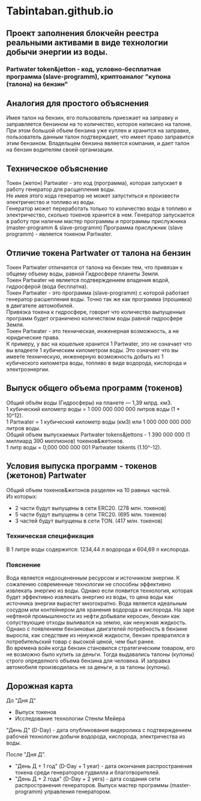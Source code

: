 # Tabintaban.github.io
## Проект заполнения блокчейн реестра реальными активами в виде технологии добычи энергии из воды.

### Partwater token&jetton - код, условно-бесплатная программа (slave-programm), криптоаналог "купона (талона) на бензин"

## Аналогия для простого объяснения 
Имея талон на бензин, его пользователь приезжает на заправку и заправляется бензином на то количество, которое написано на талоне.
При этом большой объем бензина уже куплен и хранится на заправке, пользователь данным талон подтверждает, что имеет право заправится этим бензином.
Владельцем бензина является компания, и дает талон на бензин водителям своей организации.

## Техническое объяснение
Токен (жетон) Partwater - это код (программа), которая запускает в работу генератор для расщепления воды.   
Не имея этого кода генератор не может запуститься и произвести электричество и топливо из воды.  
Генератор может переработать только то количество воды в топливо и электричество, сколько токенов хранится в нем.
Генератор запускается в работу при наличии мастер программы и программы прислужника (master-programm & slave-programm)
Программа прислужник (slave programm) - является токеном Partwater.

## Отличие токена Partwater от талона на бензин
Токен Partwater отличается от талона на бензин тем, что привязан к общему объему воды, равной Гидросфере планеты Земля.  
Токен Partwater не является подтверждением владения водой, гидросферой (вода бесплатна).  
Токен Partwater - это программа (slave-programm) с которой работает генератор расшепления воды. Точно так же как программа (прошивка) в двигателе автомобилей.  
Привязка токена к гидросфере, говорит что количество выпущенных программ будет ограничено количеством воды равной гидросфере Земля.  
Токен Partwater - это техническая, инженерная возможность, а не юридические права.  
К примеру, у вас на кошельке хранится 1 Partwater, это не означает что вы владеете 1 кубическим километром воды. Это означает что вы имеете техническую, инженерную
 возможность добыть из 1 кубического километра воды, топливо в виде водорода, кислорода и электроэнергии. 

## Выпуск общего объема программ (токенов)
Общий объём воды (Гидросферы) на планете —  1,39 млрд. км3.  
1 кубический километр воды = 1 000 000 000 000 литров воды (1 * 10^12).  
1 Partwater = 1 кубический километр воды (км3) или 1 000 000 000 000 литров воды.  
Общий объем выпускаемых Partwater tokens&jettons - 1 390 000 000 (1 миллиард 390 миллионов) токенов&жетонов.  
1 литр воды = 0,000 000 000 001 Partwater tokents (1.10^-12).  

## Условия выпуска программ - токенов (жетонов) Partwater
Общий объем токенов&жетонов разделен на 10 равных частей.  
Из которых:  
- 2 части будут выпущены в сети ERC20. (278 млн. токенов)
- 5 части будут выпущены в сети TRC20. (695 млн. токенов)
- 3 частей будут выпущены в сети TON.  (417 млн. токенов)


### Техническая спецификация  
В 1 литре воды содержится: 1234,44 л водорода и 604,69 л кислорода.  


### Пояснение  
Вода является недооцененным ресурсом и источником энергии. К сожалению современные технологии не способны эффективно извлекать энергию из воды.
Однако если появится технология, которая будет эффективно извлекать энергию из воды, то цена воды как источника энергии вырастет многократно.
Вода является идеальным сосудом или контейнером для хранения водорода и кислорода.
На заре нефтяной промышлености из нефти добывали керосин, бензин как сопуствующие отходы выливался на землю, как ненужная жидкость.
Однако с появлением бензиновых двигателей потребность в бензине выросла, как следствие из ненужной жидкости, бензин превратился в потребительский товар с высокой ценой, чем был ранее.    
Во времена войн когда бензин становился стратегическим товаром, его не возможно было купить за деньги.
Тогда выдавались талоны (купоны) строго определного объема бензина для человека. И заправка автомобиля производилась не за деньги, а за талоны (купоны). 
  
## Дорожная карта  
До "Дня Д"  
  * Выпуск токенов  
  * Исследование технологии Стенли Мейера  

"День Д" (D-Day) - дата опубликования видеролика с подтверждением рабочей технологии добычи водорода, кислорода, электричества из воды. 

После "Дня Д".  
  * "День Д + 1 год" (D-Day + 1 year) - дата окончания распространения токена среди генераторов гудвилла и благотворителей.  
  * "День Д + 2 года" (D-Day + 2 yers) - дата создания сети распространения генераторов. Выпуск мастер программы (master-programm) управления генератором.  

